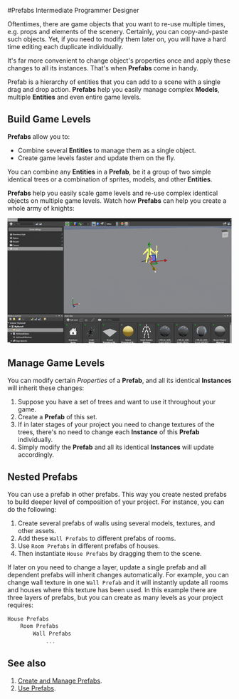 #Prefabs
<span class="label label-doc-level">Intermediate</span>
<span class="label label-doc-audience">Programmer</span>
<span class="label label-doc-audience">Designer</span>

Oftentimes, there are game objects that you want to re-use multiple times, e.g. props and elements of the scenery.
Certainly, you can copy-and-paste such objects.
Yet, if you need to modify them later on, you will have a hard time editing each duplicate individually.

It's far more convenient to change object's properties once and apply these changes to all its instances.
That's when **Prefabs** come in handy.

Prefab is a hierarchy of entities that you can add to a scene with a single drag and drop action.
**Prefabs** help you easily manage complex **Models**, multiple **Entities** and even entire game levels.

## Build Game Levels
**Prefabs** allow you to:

* Combine several **Entities** to manage them as a single object.
* Create game levels faster and update them on the fly.

You can combine any **Entities** in a **Prefab**,
be it a group of two simple identical trees or a combination of sprites, models, and other **Entities**.

**Prefabs** help you easily scale game levels and re-use complex identical objects on multiple game levels.
Watch how **Prefabs** can help you create a whole army of knights:

![Creating Army with Prefabs](media/use-prefabs-compressed.gif)

## Manage Game Levels
You can modify certain _Properties_ of a **Prefab**, and all its identical **Instances** will inherit these changes:

1. Suppose you have a set of trees and want to use it throughout your game.
2. Create a **Prefab** of this set.
3. If in later stages of your project you need to change textures of the trees,
there's no need to change each **Instance** of this **Prefab** individually.
4. Simply modify the **Prefab** and all its identical **Instances** will update accordingly.

## Nested Prefabs
You can use a prefab in other prefabs.
This way you create nested prefabs to build deeper level of composition of your project.
For instance, you can do the following:

1. Create several prefabs of walls using several models, textures, and other assets.
2. Add these `Wall Prefabs` to different prefabs of rooms.
3. Use `Room Prefabs` in different prefabs of houses.
4. Then instantiate `House Prefabs` by dragging them to the scene.

If later on you need to change a layer, update a single prefab and all dependent prefabs will inherit changes automatically.
For example, you can change wall texture in one `Wall Prefab` and it will instantly update all rooms and houses where this texture has been used.
In this example there are three layers of prefabs, but you can create as many levels as your project requires:

```cs
House Prefabs
    Room Prefabs
        Wall Prefabs
            ...
```

## See also
1. [Create and Manage Prefabs](create-and-manage-prefabs.md).
2. [Use Prefabs](use-prefabs.md).
